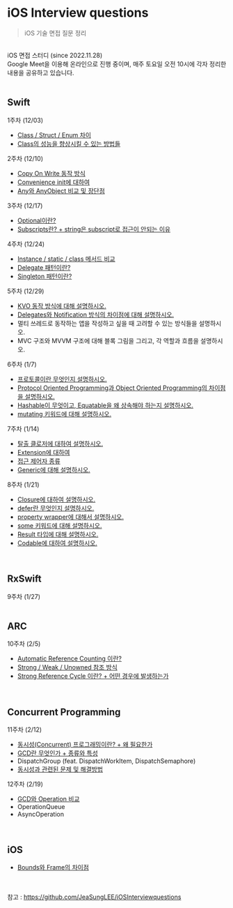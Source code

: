 # iOS Interview questions

>iOS 기술 면접 질문 정리
<br>
iOS 면접 스터디 (since 2022.11.28)<br>
Google Meet을 이용해 온라인으로 진행 중이며, 매주 토요일 오전 10시에 각자 정리한 내용을 공유하고 있습니다.
<br><br>

## Swift
1주차 (12/03)
- [Class / Struct / Enum 차이](https://hongssup.tistory.com/337)
- [Class의 성능을 향상시킬 수 있는 방법들](https://hongssup.tistory.com/462)

2주차 (12/10)
- [Copy On Write 동작 방식](https://hongssup.tistory.com/463)
- [Convenience init에 대하여](https://hongssup.tistory.com/466)
- [Any와 AnyObject 비교 및 장단점](https://hongssup.tistory.com/470)

3주차 (12/17)
- [Optional이란?](https://hongssup.tistory.com/460)
- [Subscripts란? + string은 subscript로 접근이 안되는 이유](https://hongssup.tistory.com/471)

4주차 (12/24)
- [Instance / static / class 메서드 비교](https://hongssup.tistory.com/338)
- [Delegate 패턴이란?](https://hongssup.tistory.com/479)
- [Singleton 패턴이란?](https://hongssup.tistory.com/344)

5주차 (12/29)
- [KVO 동작 방식에 대해 설명하시오.](https://hongssup.tistory.com/481)
- [Delegates와 Notification 방식의 차이점에 대해 설명하시오.](https://hongssup.tistory.com/482)
- 멀티 쓰레드로 동작하는 앱을 작성하고 싶을 때 고려할 수 있는 방식들을 설명하시오.
- MVC 구조와 MVVM 구조에 대해 블록 그림을 그리고, 각 역할과 흐름을 설명하시오.

6주차 (1/7)
- [프로토콜이란 무엇인지 설명하시오.](https://hongssup.tistory.com/489)
- [Protocol Oriented Programming과 Object Oriented Programming의 차이점을 설명하시오.](https://hongssup.tistory.com/495)
- [Hashable이 무엇이고, Equatable을 왜 상속해야 하는지 설명하시오.](https://hongssup.tistory.com/493)
- [mutating 키워드에 대해 설명하시오.](https://hongssup.tistory.com/494)

7주차 (1/14)
- [탈출 클로저에 대하여 설명하시오.](https://hongssup.tistory.com/502)
- [Extension에 대하여](https://hongssup.tistory.com/496)
- [접근 제어자 종류](https://hongssup.tistory.com/334)
- [Generic에 대해 설명하시오.](https://hongssup.tistory.com/500)

8주차 (1/21)
- [Closure에 대하여 설명하시오.](https://hongssup.tistory.com/8)
- [defer란 무엇인지 설명하시오.](https://hongssup.tistory.com/506)
- [property wrapper에 대해서 설명하시오.](https://hongssup.tistory.com/507)
- [some 키워드에 대해 설명하시오.](https://hongssup.tistory.com/509)
- [Result 타입에 대해 설명하시오.](https://hongssup.tistory.com/510)
- [Codable에 대하여 설명하시오.](https://hongssup.tistory.com/508)
<br>

## RxSwift
9주차 (1/27)
<br><br>

## ARC
10주차 (2/5)
- [Automatic Reference Counting 이란?](https://hongssup.tistory.com/513)
- [Strong / Weak / Unowned 참조 방식](https://hongssup.tistory.com/516)
- [Strong Reference Cycle 이란? + 어떤 경우에 발생하는가](https://hongssup.tistory.com/515)
<br>

## Concurrent Programming 
11주차 (2/12)
- [동시성(Concurrent) 프로그래밍이란? + 왜 필요한가](https://hongssup.tistory.com/517)
- [GCD란 무엇인가 + 종류와 특성](https://hongssup.tistory.com/340)
- DispatchGroup (feat. DispatchWorkItem, DispatchSemaphore)
- [동시성과 관련된 문제 및 해결방법](https://hongssup.tistory.com/519)

12주차 (2/19)
- [GCD와 Operation 비교](https://hongssup.tistory.com/521)
- OperationQueue
- AsyncOperation
<br>

## iOS
- [Bounds와 Frame의 차이점](https://hongssup.tistory.com/474)<br>



<br><br>참고 : https://github.com/JeaSungLEE/iOSInterviewquestions
